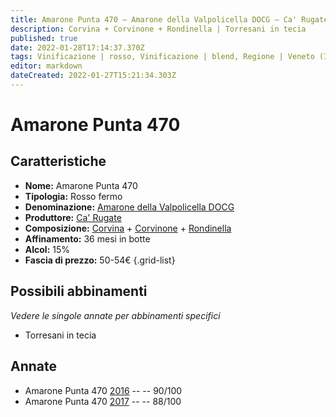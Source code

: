 ```yaml
---
title: Amarone Punta 470 – Amarone della Valpolicella DOCG – Ca' Rugate – Veneto (IT) – 50-54€ – 3★-4★
description: Corvina + Corvinone + Rondinella | Torresani in tecia
published: true
date: 2022-01-28T17:14:37.370Z
tags: Vinificazione | rosso, Vinificazione | blend, Regione | Veneto (IT), Vinificazione | fermo, Valutazioni | 4 stelle, Prezzi | 50-54€, Vitigni | Corvina, Vitigni | Rondinella, Vitigni | Corvinone, Alimento | faraona, Alimento | oca, Cottura | in umido, Aromatizzazione | ai finferli
editor: markdown
dateCreated: 2022-01-27T15:21:34.303Z
---
```


# Amarone Punta 470

## Caratteristiche
- **Nome:** <span class="nome">Amarone Punta 470</span>
- **Tipologia:** Rosso fermo
- **Denominazione:** <span class="denominazione">[Amarone della Valpolicella DOCG](/denominazioni/Italia/Veneto/DOCG/Amarone-della-Valpolicella)</span> 
- **Produttore:** <span class="cantina">[Ca' Rugate](/produttori/Italia/Veneto/Ca-Rugate)</span> 
- **Composizione:** [Corvina](/vitigni/Italia/bacca-nera/corvina) + [Corvinone](/vitigni/Italia/bacca-nera/corvinone) + [Rondinella](/vitigni/Italia/bacca-nera/rondinella) 
- **Affinamento:** 36 mesi in botte
- **Alcol:** 15%
- **Fascia di prezzo:** 50-54€
{.grid-list}

## Possibili abbinamenti
*Vedere le singole annate per abbinamenti specifici*

- Torresani in tecia

## Annate
- Amarone Punta 470 [2016](vini/Italia/Veneto/Ca-Rugate/Amarone-Punta-470/2016) -- <span class="star-4"></span> -- 90/100
- Amarone Punta 470 [2017](vini/Italia/Veneto/Ca-Rugate/Amarone-Punta-470/2017) -- <span class="star-3"></span> -- 88/100